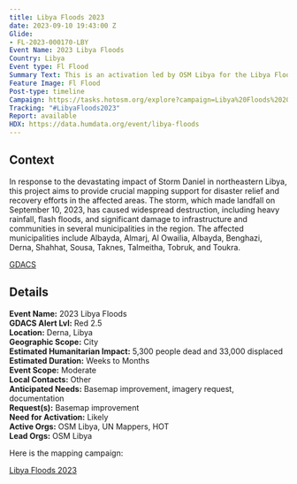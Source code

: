 ```yaml
---
title: Libya Floods 2023
date: 2023-09-10 19:43:00 Z
Glide:
- FL-2023-000170-LBY
Event Name: 2023 Libya Floods
Country: Libya
Event type: Fl Flood
Summary Text: This is an activation led by OSM Libya for the Libya Floods of 2023.
Feature Image: Fl Flood
Post-type: timeline
Campaign: https://tasks.hotosm.org/explore?campaign=Libya%20Floods%202023
Tracking: "#LibyaFloods2023"
Report: available
HDX: https://data.humdata.org/event/libya-floods
---
```


<h2>Context</h2>

In response to the devastating impact of Storm Daniel in northeastern Libya, this project aims to provide crucial mapping support for disaster relief and recovery efforts in the affected areas. The storm, which made landfall on September 10, 2023, has caused widespread destruction, including heavy rainfall, flash floods, and significant damage to infrastructure and communities in several municipalities in the region. The affected municipalities include Albayda, Almarj, Al Owailia, Albayda, Benghazi, Derna, Shahhat, Sousa, Taknes, Talmeitha, Tobruk, and Toukra.

<a href="https://www.gdacs.org/report.aspx?eventid=1102204&episodeid=1&eventtype=FL" target="_blank">GDACS</a>

<h2>Details</h2>

<strong>Event Name:</strong> 2023 Libya Floods<br>
<strong>GDACS Alert Lvl:</strong> Red 2.5<br>
<strong>Location:</strong> Derna, Libya<br>
<strong>Geographic Scope:</strong> City<br>
<strong>Estimated Humanitarian Impact:</strong> 5,300 people dead and 33,000 displaced<br>
<strong>Estimated Duration:</strong> Weeks to Months<br>
<strong>Event Scope:</strong> Moderate<br>
<strong>Local Contacts:</strong> Other<br>
<strong>Anticipated Needs:</strong> Basemap improvement, imagery request, documentation <br>
<strong>Request(s):</strong> Basemap improvement
<br>
<strong>Need for Activation:</strong> Likely<br>
<strong>Active Orgs:</strong> OSM Libya, UN Mappers, HOT
<br>
<strong>Lead Orgs:</strong> OSM Libya<be>

Here is the mapping campaign:

<a href="https://tasks.hotosm.org/explore?campaign=Libya%20Floods%202023">Libya Floods 2023</a>